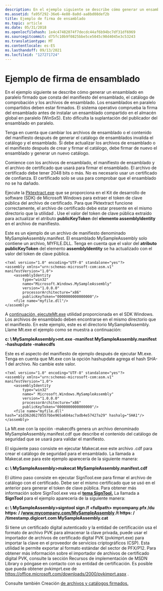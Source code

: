 ```yaml
---
description: En el ejemplo siguiente se describe cómo generar un ensamblado en paralelo firmado que consta del manifiesto del ensamblado, el catálogo de comprobación y los archivos de ensamblado.
ms.assetid: fa95f292-36e6-4e88-8a0d-aa8bd08def2b
title: Ejemplo de firma de ensamblado
ms.topic: article
ms.date: 05/31/2018
ms.openlocfilehash: 1e4c47482074f7decdc44af6b94bc7df31df6969
ms.sourcegitcommit: d75fc10b9f0825bbe5ce5045c90d4045e3c53243
ms.translationtype: MT
ms.contentlocale: es-ES
ms.lasthandoff: 09/13/2021
ms.locfileid: "127271724"
---
```

# <a name="assembly-signing-example"></a>Ejemplo de firma de ensamblado

En el ejemplo siguiente se describe cómo generar un ensamblado en paralelo firmado que consta del manifiesto del ensamblado, el catálogo de comprobación y los archivos de ensamblado. Los ensamblados en paralelo compartidos deben estar firmados. El sistema operativo comprueba la firma del ensamblado antes de instalar un ensamblado compartido en el almacén global en paralelo (WinSxS). Esto dificulta la suplantación del publicador del ensamblado en paralelo.

Tenga en cuenta que cambiar los archivos de ensamblado o el contenido del manifiesto después de generar el catálogo de ensamblados invalida el catálogo y el ensamblado. Si debe actualizar los archivos de ensamblado o el manifiesto después de crear y firmar el catálogo, debe firmar de nuevo el ensamblado y generar un nuevo catálogo.

Comience con los archivos de ensamblado, el manifiesto de ensamblado y el archivo de certificado que usará para firmar el ensamblado. El archivo de certificado debe tener 2048 bits o más. No es necesario usar un certificado de confianza. El certificado solo se usa para comprobar que el ensamblado no se ha dañado.

Ejecute la [Pktextract.exe](pktextract-exe.md) que se proporciona en el Kit de desarrollo de software (SDK) de Microsoft Windows para extraer el token de clave pública del archivo de certificado. Para que Pktextract funcione correctamente, el archivo de certificado debe estar presente en el mismo directorio que la utilidad . Use el valor del token de clave pública extraído para actualizar el atributo **publicKeyToken** del **elemento assemblyIdentity** en el archivo de manifiesto.

Este es un ejemplo de un archivo de manifiesto denominado MySampleAssembly.manifest. El ensamblado MySampleAssembly solo contiene un archivo, MYFILE.DLL. Tenga en cuenta que el valor del **atributo publicKeyToken** del elemento **assemblyIdentity** se ha actualizado con el valor del token de clave pública.

``` syntax
<?xml version="1.0" encoding="UTF-8" standalone="yes"?>
<assembly xmlns="urn:schemas-microsoft-com:asm.v1" manifestVersion="1.0">
    <assemblyIdentity 
        type="win32" 
        name="Microsoft.Windows.MySampleAssembly" 
        version="1.0.0.0" 
        processorArchitecture="x86"         
        publicKeyToken="0000000000000000"/>
    <file name="myfile.dll"/>
</assembly>
```

A [continuación, ejecuteMt.exe](mt-exe.md) utilidad proporcionada en el SDK Windows. Los archivos de ensamblado deben encontrarse en el mismo directorio que el manifiesto. En este ejemplo, este es el directorio MySampleAssembly. Llame Mt.exe el ejemplo como se muestra a continuación:

**c: \\ MySampleAssembly>mt.exe -manifest MySampleAssembly.manifest -hashupdate -makecdfs**

Este es el aspecto del manifiesto de ejemplo después de ejecutar Mt.exe. Tenga en cuenta que Mt.exe con la opción hashupdate agrega el hash SHA-1 del archivo. No cambie este valor.

``` syntax
<?xml version="1.0" encoding="UTF-8" standalone="yes"?>
<assembly xmlns="urn:schemas-microsoft-com:asm.v1" manifestVersion="1.0">
    <assemblyIdentity 
        type="win32" 
        name=" Microsoft.Windows.MySampleAssembly" 
        version="1.0.0.0" 
        processorArchitecture="x86"         
        publicKeyToken="0000000000000000"/>
    <file name="myfile.dll"
hash="a1d362d6278557bbe965a684ac7adb4e57427a29" hashalg="SHA1"/>
</assembly>
```

La Mt.exe con la opción -makecdfs genera un archivo denominado MySampleAssembly.manifest.cdf que describe el contenido del catálogo de seguridad que se usará para validar el manifiesto.

El siguiente paso consiste en ejecutar Makecat.exe este archivo .cdf para crear el catálogo de seguridad para el ensamblado. La llamada a Makecat.exe para este ejemplo aparecería de la siguiente manera:

**c: \\ MySampleAssembly>makecat MySampleAssembly.manifest.cdf**

El último paso consiste en ejecutar SignTool.exe para firmar el archivo de catálogo con el certificado. Debe ser el mismo certificado que se usó en el anterior para generar el token de clave pública. Para obtener más información sobre SignTool.exe vea el [**tema SignTool.**](../seccrypto/signtool.md) La llamada a **SignTool** para el ejemplo aparecería de la siguiente manera:

**c: \\ MySampleAssembly>signtool sign /f \<fullpath> mycompany.pfx /du https: \/ /www.mycompany.com/MySampleAssembly /t https: \/ /timestamp.digicert.com MySampleAssembly.cat**

Si tiene un certificado digital autenticado y la entidad de certificación usa el formato de archivo PVK para almacenar la clave privada, puede usar el importador de archivos de certificado digital PVK (pvkimprt.exe) para importar la clave en el proveedor de servicios criptográficos (CSP). Esta utilidad le permite exportar al formato estándar del sector de PFX/P12. Para obtener más información sobre el importador de archivos de certificado digital PVK, consulte la sección Recursos de implementación de MSDN Library o póngase en contacto con su entidad de certificación. Es posible que pueda obtener pvkimprt.exe de https://office.microsoft.com/downloads/2000/pvkimprt.aspx .

Consulte también Creación [de archivos y catálogos firmados.](creating-signed-files-and-catalogs.md)

 

 
